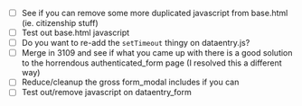 - [ ] See if you can remove some more duplicated javascript from base.html (ie. citizenship stuff)
- [ ] Test out base.html javascript
- [ ] Do you want to re-add the `setTimeout` thingy on dataentry.js?
- [ ] Merge in 3109 and see if what you came up with there is a good solution to the horrendous authenticated_form page (I resolved this a different way)
- [ ] Reduce/cleanup the gross form_modal includes if you can
- [ ] Test out/remove javascript on dataentry_form
